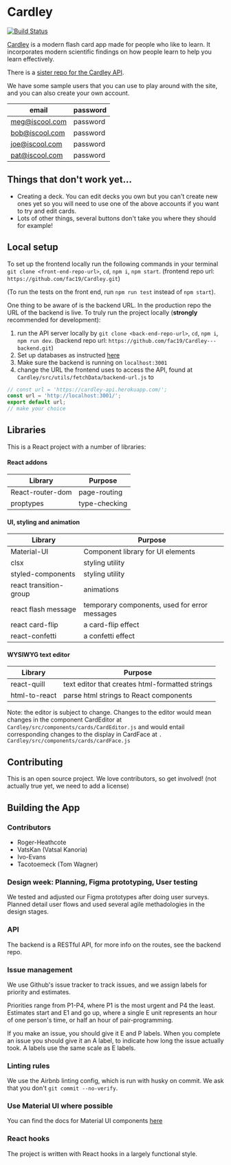 # Cardley

[![Build Status](https://travis-ci.com/fac19/Cardley.svg?branch=master)](https://travis-ci.com/fac19/Cardley) 

[Cardley](https://objective-bell-c9fa55.netlify.app/) is a modern flash card app made for people who like to learn. It incorporates modern scientific findings on how people learn to help you learn effectively. 

There is a [sister repo for the Cardley API](https://github.com/fac19/Cardley---backend).

We have some sample users that you can use to play around with the site, and you can also create your own account.

| email | password |
| - | - |
| meg@iscool.com | password |
| bob@iscool.com | password |
| joe@iscool.com | password |
| pat@iscool.com | password |

## Things that don't work yet...
- Creating a deck. You can edit decks you own but you can't create new ones yet so you will need to use one of the above accounts if you want to try and edit cards.
- Lots of other things, several buttons don't take you where they should for example!

## Local setup

To set up the frontend locally run the following commands in your terminal `git clone <front-end-repo-url>`, `cd`, `npm i`, `npm start`.
(frontend repo url: ```https://github.com/fac19/Cardley.git```)

(To run the tests on the front end, run `npm run test` instead of `npm start`).

One thing to be aware of is the backend URL. In the production repo the URL of the backend is live. To truly run the project locally (__strongly__ recommended for development):
1) run the API server locally by `git clone <back-end-repo-url>`, `cd`, `npm i`, `npm run dev`.
(backend repo url: ```https://github.com/fac19/Cardley---backend.git```)
2) Set up databases as instructed [here](https://github.com/fac19/Cardley---backend)
3) Make sure the backend is running on ```localhost:3001``` 
4) change the URL the frontend uses to access the API, found at `Cardley/src/utils/fetchData/backend-url.js` to

```javascript
// const url = 'https://cardley-api.herokuapp.com/';
const url = 'http://localhost:3001/';
export default url;
// make your choice
```

## Libraries

This is a React project with a number of libraries:

#### React addons

| Library | Purpose |
| - | - |
| React-router-dom | page-routing |
| proptypes | type-checking |

#### UI, styling and animation
| Library  | Purpose   |
| --- | --- |
|  Material-UI   |  Component library for UI elements   |
| clsx | styling utility |
| styled-components | styling utility |
| react transition-group | animations |
| react flash message | temporary components, used for error messages |
| react card-flip | a card-flip effect |
react-confetti | a confetti effect |

#### WYSIWYG text editor

| Library   | Purpose  |
| --- | --- |
| react-quill | text editor that creates html-formatted strings |
| html-to-react | parse html strings to React components |

Note: the editor is subject to change. Changes to the editor would mean changes in the component CardEditor at `Cardley/src/components/cards/CardEditor.js` and would entail corresponding changes to the display in CardFace at `.
Cardley/src/components/cards/cardFace.js`

## Contributing

This is an open source project. We love contributors, so get involved! (not actually true yet, we need to add a license)

## Building the App

### Contributors

* Roger-Heathcote 
* VatsKan (Vatsal Kanoria)
* Ivo-Evans 
* Tacotoemeck (Tom Wagner)

### Design week: Planning, Figma prototyping, User testing

We tested and adjusted our Figma prototypes after doing user surveys. Planned detail user flows and used several agile methadologies in the design stages.

### API 

The backend is a RESTful API, for more info on the routes, see the backend repo. 

### Issue management
We use Github's issue tracker to track issues, and we assign labels for priority and estimates.

Priorities range from P1-P4, where P1 is the most urgent and P4 the least. Estimates start and E1 and go up, where a single E unit represents an hour of one person's time, or half an hour of pair-programming.

If you make an issue, you should give it E and P labels. When you complete an issue you should give it an A label, to indicate how long the issue actually took. A labels use the same scale as E labels.

### Linting rules

We use the Airbnb linting config, which is run with husky on commit. We ask that you don't `git commit --no-verify`.

### Use Material UI where possible

You can find the docs for Material UI components [here](https://material-ui.com/)

### React hooks

The project is written with React hooks in a largely functional style. 
